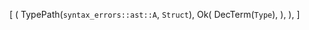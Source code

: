 [
    (
        TypePath(`syntax_errors::ast::A`, `Struct`),
        Ok(
            DecTerm(`Type`),
        ),
    ),
]